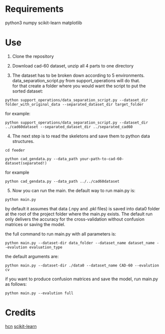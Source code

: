 # Requirements
python3
numpy
scikit-learn
matplotlib

# Use

1. Clone the repository

2. Download cad-60 dataset, unzip all 4 parts to one directory

3. The dataset has to be broken down according to 5 environments. data_separation_script.py from support_operations will do that.  
for that create a folder where you would want the script to put the sorted dataset: 

```commandline
python support_operations/data_separation_script.py --dataset_dir folder_with_original_data --separated_dataset_dir target_folder
```
for example:
```commandline
python support_operations/data_separation_script.py --dataset_dir ../cad60dataset --separated_dataset_dir ../separated_cad60
```

4. The next step is to read the skeletons and save them to python data structures.
```commandline
cd feeder

python cad_gendata.py --data_path your-path-to-cad-60-dataset(separated!)
```

for example
```commandline
python cad_gendata.py --data_path ../../cad60dataset
```

5. Now you can run the main. the default way to run main.py is:

```commandline
python main.py
```
by default it assumes that data (.npy and .pkl files) is saved into data0 folder at the root of the project folder where the main.py exists.
The default run only delivers the accuracy for the cross-validation without confusion matrices or saving the model.

the full command to run main.py with all parameters is:

```commandline
python main.py --dataset-dir data_folder --dataset_name dataset_name --evalution evaluation_type
```

the default arguments are:

```commandline
python main.py --dataset-dir ./data0 --dataset_name CAD-60 --evalution cv
```

if you want to produce confusion matrices and save the model, run main.py as follows:

```commandline
python main.py --evalution full
```

# Credits

[hcn](https://github.com/huguyuehuhu/HCN-pytorch) 
[scikit-learn](https://scikit-learn.org/stable/auto_examples/model_selection/plot_confusion_matrix.html)



